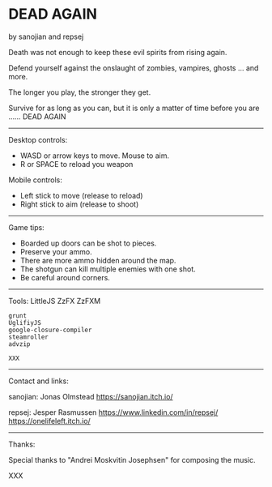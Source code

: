 DEAD AGAIN
=====
by sanojian and repsej

Death was not enough to keep these evil spirits from rising again.  

Defend yourself against the onslaught of zombies, vampires, ghosts ... and more.   

The longer you play, the stronger they get.  

Survive for as long as you can, but it is only a matter of time before you are …… DEAD AGAIN


----------------------------------

Desktop controls:

 - WASD or arrow keys to move.  Mouse to aim.
 - R or SPACE to reload you weapon

Mobile controls:

 - Left stick to move (release to reload)
 - Right stick to aim (release to shoot)

----------------------------------

Game tips:

 - Boarded up doors can be shot to pieces.
 - Preserve your ammo.  
 - There are more ammo hidden around the map.
 - The shotgun can kill multiple enemies with one shot.
 - Be careful around corners.

----------------------------------

Tools:
	LittleJS
	ZzFX
	ZzFXM

	grunt
	UglifiyJS
	google-closure-compiler
	steamroller
	advzip

	XXX

----------------------------------

Contact and links:

sanojian:
	Jonas Olmstead
	https://sanojian.itch.io/



repsej:
	Jesper Rasmussen
	https://www.linkedin.com/in/repsej/
	https://onelifeleft.itch.io/

----------------------------------

Thanks:

Special thanks to "Andrei Moskvitin Josephsen" for composing the music.

XXX


